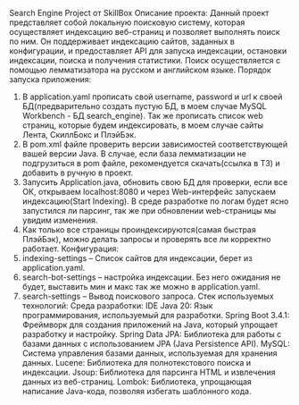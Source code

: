 Search Engine Project от SkillBox Описание проекта: Данный проект представляет собой локальную поисковую систему, которая осуществляет индексацию веб-страниц и позволяет выполнять поиск по ним. Он поддерживает индексацию сайтов, заданных в конфигурации, и предоставляет API для запуска индексации, остановки индексации, поиска и получения статистики. Поиск осуществляется с помощью лемматизатора на русском и английском языке.
Порядок запуска приложения:
1.	В application.yaml прописать свой username, password и url к своей БД(предварительно создать пустую БД, в моем случае MySQL Workbench - БД search_engine). Так же прописать список web страниц, которые будем индексировать, в моем случае сайты Лента, СкиллБокс и ПлэйБэк.
2.	В pom.xml файле проверить версии зависимостей соответствующей вашей версии Java. В случае, если база лемматизации не подгрузиться в pom файле, рекомендуется скачать(ссылка в ТЗ) и добавить в ручную в проект.
3.	Запусить Application.java, обновить свою БД для проверки, если все ОК, открываем localhost:8080 и через Web-интерфейс запускаем индексацию(Start Indexing). В среде разработке по логам будет ясно запустился ли парсинг, так же при обновлении web-страницы мы увидим изменения.
4.	Как только все страницы проиндексируются(самая быстрая ПлэйБэк), можно делать запросы и проверять все ли корректно работает.
Конфигурация:
1.	indexing-settings – Список сайтов для индексации, берет из application.yaml.
2.	search-bot-settings – настройка индексации. Без него ожидания не будет, выставить мин и макс так же можно в application.yaml.
3.	search-settings – Вывод поискового запроса.
Стек используемых технологий:
Среда разработки: IDE
Java 20: Язык программирования, используемый для разработки.
Spring Boot 3.4.1: Фреймворк для создания приложений на Java, который упрощает разработку и настройку.
Spring Data JPA: Библиотека для работы с базами данных с использованием JPA (Java Persistence API).
MySQL: Система управления базами данных, используемая для хранения данных.
Lucene: Библиотека для полнотекстового поиска и индексации.
Jsoup: Библиотека для парсинга HTML и извлечения данных из веб-страниц.
Lombok: Библиотека, упрощающая написание Java-кода, позволяя избегать шаблонного кода.
 
